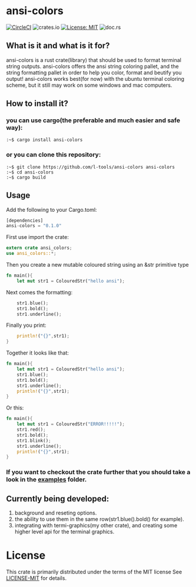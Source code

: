 # ansi-colors
[![CircleCI](https://circleci.com/gh/l-tools/ansi-colors.svg?style=svg)](https://circleci.com/gh/l-tools/ansi-colors)  ![crates.io](https://img.shields.io/crates/v/ansi-colors.svg) [![License: MIT](https://img.shields.io/badge/License-MIT-yellow.svg)](https://opensource.org/licenses/MIT) ![doc.rs](https://docs.rs/ansi-colors/badge.svg?version=0.1.0)
## What is it and what is it for?

ansi-colors is a rust crate(library) that should be used to format terminal string outputs.
ansi-colors offers the ansi string coloring pallet, and the string formatting pallet in order to help you color, format and beutify you output!
ansi-colors works best(for now) with the ubuntu terminal coloring scheme, but it still may work on some windows and mac computers.

## How to install it?

### you can use cargo(the preferable and much easier and safe way):
```console
:~$ cargo install ansi-colors
```
### or you can clone this repository:
```console
:~$ git clone https://github.com/l-tools/ansi-colors ansi-colors
:~$ cd ansi-colors
:~$ cargo build
```

## Usage

Add the following to your Cargo.toml:
```rust
[dependencies]
ansi-colors = "0.1.0"
```
First use import the crate:
```rust
extern crate ansi_colors;  
use ansi_colors::*; 
```

Then you create a new mutable coloured string using an &str primitive type
```rust
fn main(){                                                             
	let mut str1 = ColouredStr("hello ansi");
```
Next comes the formatting:
```rust
	str1.blue();
	str1.bold();
	str1.underline();
```
Finally you print:
```rust
	println!("{}",str1);
}
```
Together it looks like that:
```rust
fn main(){                                                             
	let mut str1 = ColouredStr("hello ansi");
	str1.blue();
	str1.bold();
	str1.underline();
	println!("{}",str1);
}
```
Or this:
```rust
fn main(){                                                            
	let mut str1 = ColouredStr("ERROR!!!!!");
	str1.red();
	str1.bold();
	str1.blink();
	str1.underline();
	println!("{}",str1);
}
```
### If you want to checkout the crate further that you should take a look in the [examples](https://github.com/l-tools/ansi-colors/tree/master/examples) folder.
## Currently being developed:
1) background and reseting options.
2) the ability to use them in the same row(str1.blue().bold() for example).
3) integrating with termi-graphics(my other crate), and creating some higher level api for the terminal graphics.

# License 
This crate is primarily distributed under the terms of the MIT license
See  [LICENSE-MIT](https://github.com/l-tools/ansi-colors/blob/master/LICENSE) for details.
